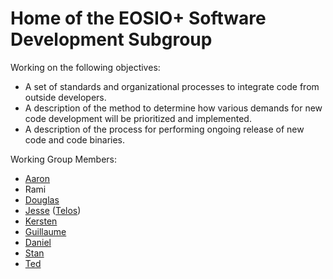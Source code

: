 # Home of the EOSIO+ Software Development Subgroup

Working on the following objectives:
- A set of standards and organizational processes to integrate code from outside developers.
- A description of the method to determine how various demands for new code development will be prioritized and implemented.
- A description of the process for performing ongoing release of new code and code binaries.

Working Group Members:
- [Aaron](https://github.com/aaroncox)
- Rami
- [Douglas](https://github.com/douglashorn)
- [Jesse](https://github.com/poplexity) ([Telos](https://github.com/telosnetwork))
- [Kersten](https://github.com/Kersten-TCD)
- [Guillaume](https://github.com/systemzax)
- [Daniel](https://github.com/chillsauce)
- [Stan](https://github.com/cc32d9)
- [Ted](https://github.com/tedcahalleos)
